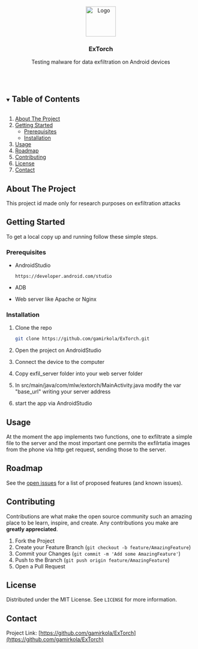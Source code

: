 <!-- PROJECT LOGO -->
<br />
<p align="center">
  <a href="https://upload.wikimedia.org/wikipedia/commons/thumb/5/5a/Torch.svg/1200px-Torch.svg.png">
    <img src="https://upload.wikimedia.org/wikipedia/commons/thumb/5/5a/Torch.svg/1200px-Torch.svg.png" alt="Logo" width="80" height="80">
  </a>

  <h3 align="center">ExTorch</h3>

  <p align="center">
    Testing malware for data exfiltration on Android devices
    <br />
    <!--<a href="https://github.com/gamirkola/ExTorch"><strong>Explore the docs »</strong></a>-->
    <br />
    <br />
  </p>
</p>



<!-- TABLE OF CONTENTS -->
<details open="open">
  <summary><h2 style="display: inline-block">Table of Contents</h2></summary>
  <ol>
    <li>
      <a href="#about-the-project">About The Project</a>
      <!-- <ul>
        <li><a href="#built-with">Built With</a></li>
      </ul>-->
    </li>
    <li>
      <a href="#getting-started">Getting Started</a>
      <ul>
        <li><a href="#prerequisites">Prerequisites</a></li>
        <li><a href="#installation">Installation</a></li>
      </ul>
    </li>
    <li><a href="#usage">Usage</a></li>
    <li><a href="#roadmap">Roadmap</a></li>
    <li><a href="#contributing">Contributing</a></li>
    <li><a href="#license">License</a></li>
    <li><a href="#contact">Contact</a></li>
    <!-- <li><a href="#acknowledgements">Acknowledgements</a></li>-->
  </ol>
</details>



<!-- ABOUT THE PROJECT -->
## About The Project

<!-- [![Product Name Screen Shot][product-screenshot]](https://example.com)-->
This project id made only for research purposes on exfiltration attacks

<!--
### Built With

* []()
* []()
* []()
-->


<!-- GETTING STARTED -->
## Getting Started

To get a local copy up and running follow these simple steps.

### Prerequisites

* AndroidStudio
  ```
  https://developer.android.com/studio
  ```

* ADB

* Web server like Apache or Nginx

### Installation

1. Clone the repo
   ```sh
   git clone https://github.com/gamirkola/ExTorch.git
   ```
2. Open the project on AndroidStudio

3. Connect the device to the computer

4. Copy exfil_server folder into your web server folder
5. In src/main/java/com/mlw/extorch/MainActivity.java modify the var "base_url" writing your server address
6. start the app via AndroidStudio


<!-- USAGE EXAMPLES -->
## Usage

At the moment the app implements two functions, one to exfiltrate a simple file to the server and the most important one permits the exfilrtatia images from the phone via http
get request, sending those to the server.

<!-- ROADMAP -->
## Roadmap

See the [open issues](https://github.com/gamirkola/ExTorch/issues) for a list of proposed features (and known issues).

<!-- CONTRIBUTING -->
## Contributing

Contributions are what make the open source community such an amazing place to be learn, inspire, and create. Any contributions you make are **greatly appreciated**.

1. Fork the Project
2. Create your Feature Branch (`git checkout -b feature/AmazingFeature`)
3. Commit your Changes (`git commit -m 'Add some AmazingFeature'`)
4. Push to the Branch (`git push origin feature/AmazingFeature`)
5. Open a Pull Request


<!-- LICENSE -->
## License

Distributed under the MIT License. See `LICENSE` for more information.



<!-- CONTACT -->
## Contact

Project Link: [https://github.com/gamirkola/ExTorch](https://github.com/gamirkola/ExTorch)



<!-- ACKNOWLEDGEMENTS -->
<!--
## Acknowledgements

* []()
* []()
* []()
-->





<!-- MARKDOWN LINKS & IMAGES -->
<!-- https://www.markdownguide.org/basic-syntax/#reference-style-links -->
[contributors-shield]: https://img.shields.io/github/contributors/gamirkola/repo.svg?style=for-the-badge
[contributors-url]: https://github.com/gamirkola/repo/graphs/contributors
[forks-shield]: https://img.shields.io/github/forks/gamirkola/repo.svg?style=for-the-badge
[forks-url]: https://github.com/gamirkola/repo/network/members
[stars-shield]: https://img.shields.io/github/stars/gamirkola/repo.svg?style=for-the-badge
[stars-url]: https://github.com/gamirkola/repo/stargazers
[issues-shield]: https://img.shields.io/github/issues/gamirkola/repo.svg?style=for-the-badge
[issues-url]: https://github.com/gamirkola/repo/issues
[license-shield]: https://img.shields.io/github/license/gamirkola/repo.svg?style=for-the-badge
[license-url]: https://github.com/gamirkola/repo/blob/master/LICENSE.txt
[linkedin-shield]: https://img.shields.io/badge/-LinkedIn-black.svg?style=for-the-badge&logo=linkedin&colorB=555
[linkedin-url]: https://linkedin.com/in/gamirkola

